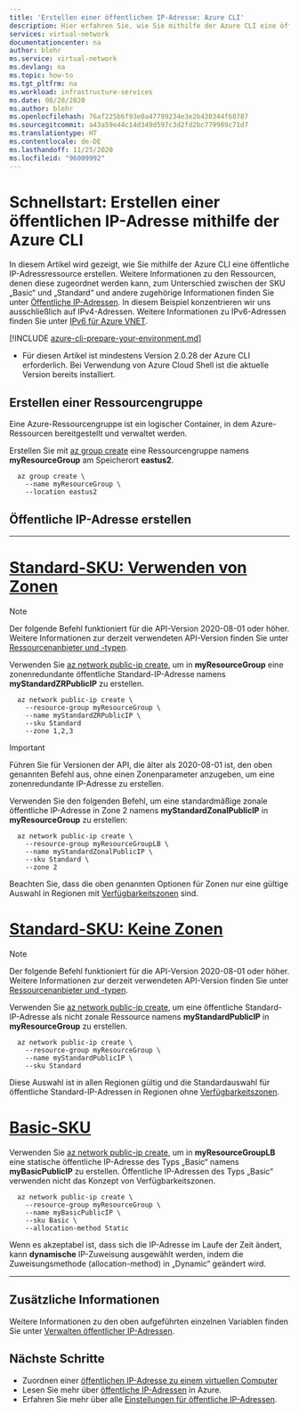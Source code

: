 ```yaml
---
title: 'Erstellen einer öffentlichen IP-Adresse: Azure CLI'
description: Hier erfahren Sie, wie Sie mithilfe der Azure CLI eine öffentliche IP-Adresse erstellen.
services: virtual-network
documentationcenter: na
author: blehr
ms.service: virtual-network
ms.devlang: na
ms.topic: how-to
ms.tgt_pltfrm: na
ms.workload: infrastructure-services
ms.date: 08/28/2020
ms.author: blehr
ms.openlocfilehash: 76af225b6f93e0a47799234e3e2b430344f68787
ms.sourcegitcommit: a43a59e44c14d349d597c3d2fd2bc779989c71d7
ms.translationtype: HT
ms.contentlocale: de-DE
ms.lasthandoff: 11/25/2020
ms.locfileid: "96009992"
---
```

# <a name="quickstart-create-a-public-ip-address-using-azure-cli"></a>Schnellstart: Erstellen einer öffentlichen IP-Adresse mithilfe der Azure CLI

In diesem Artikel wird gezeigt, wie Sie mithilfe der Azure CLI eine öffentliche IP-Adressressource erstellen. Weitere Informationen zu den Ressourcen, denen diese zugeordnet werden kann, zum Unterschied zwischen der SKU „Basic“ und „Standard“ und andere zugehörige Informationen finden Sie unter [Öffentliche IP-Adressen](https://docs.microsoft.com/azure/virtual-network/public-ip-addresses).  In diesem Beispiel konzentrieren wir uns ausschließlich auf IPv4-Adressen. Weitere Informationen zu IPv6-Adressen finden Sie unter [IPv6 für Azure VNET](https://docs.microsoft.com/azure/virtual-network/ipv6-overview).

[!INCLUDE [azure-cli-prepare-your-environment.md](../../includes/azure-cli-prepare-your-environment.md)]

- Für diesen Artikel ist mindestens Version 2.0.28 der Azure CLI erforderlich. Bei Verwendung von Azure Cloud Shell ist die aktuelle Version bereits installiert.

## <a name="create-a-resource-group"></a>Erstellen einer Ressourcengruppe

Eine Azure-Ressourcengruppe ist ein logischer Container, in dem Azure-Ressourcen bereitgestellt und verwaltet werden.

Erstellen Sie mit [az group create](https://docs.microsoft.com/cli/azure/group?view=azure-cli-latest#az-group-create) eine Ressourcengruppe namens **myResourceGroup** am Speicherort **eastus2**.

```azurecli-interactive
  az group create \
    --name myResourceGroup \
    --location eastus2
```

## <a name="create-public-ip"></a>Öffentliche IP-Adresse erstellen

---
# <a name="standard-sku---using-zones"></a>[**Standard-SKU: Verwenden von Zonen**](#tab/option-create-public-ip-standard-zones)

>[!NOTE]
>Der folgende Befehl funktioniert für die API-Version 2020-08-01 oder höher.  Weitere Informationen zur derzeit verwendeten API-Version finden Sie unter [Ressourcenanbieter und -typen](https://docs.microsoft.com/azure/azure-resource-manager/management/resource-providers-and-types).

Verwenden Sie [az network public-ip create](https://docs.microsoft.com/cli/azure/network/public-ip?view=azure-cli-latest#az-network-public-ip-create), um in **myResourceGroup** eine zonenredundante öffentliche Standard-IP-Adresse namens **myStandardZRPublicIP** zu erstellen.

```azurecli-interactive
  az network public-ip create \
    --resource-group myResourceGroup \
    --name myStandardZRPublicIP \
    --sku Standard
    --zone 1,2,3
```
> [!IMPORTANT]
> Führen Sie für Versionen der API, die älter als 2020-08-01 ist, den oben genannten Befehl aus, ohne einen Zonenparameter anzugeben, um eine zonenredundante IP-Adresse zu erstellen. 
>

Verwenden Sie den folgenden Befehl, um eine standardmäßige zonale öffentliche IP-Adresse in Zone 2 namens **myStandardZonalPublicIP** in **myResourceGroup** zu erstellen:

```azurecli-interactive
  az network public-ip create \
    --resource-group myResourceGroupLB \
    --name myStandardZonalPublicIP \
    --sku Standard \
    --zone 2
```

Beachten Sie, dass die oben genannten Optionen für Zonen nur eine gültige Auswahl in Regionen mit [Verfügbarkeitszonen](https://docs.microsoft.com/azure/availability-zones/az-overview?toc=/azure/virtual-network/toc.json#availability-zones) sind.

# <a name="standard-sku---no-zones"></a>[**Standard-SKU: Keine Zonen**](#tab/option-create-public-ip-standard)

>[!NOTE]
>Der folgende Befehl funktioniert für die API-Version 2020-08-01 oder höher.  Weitere Informationen zur derzeit verwendeten API-Version finden Sie unter [Ressourcenanbieter und -typen](https://docs.microsoft.com/azure/azure-resource-manager/management/resource-providers-and-types).

Verwenden Sie [az network public-ip create](https://docs.microsoft.com/cli/azure/network/public-ip?view=azure-cli-latest#az-network-public-ip-create), um eine öffentliche Standard-IP-Adresse als nicht zonale Ressource namens **myStandardPublicIP** in **myResourceGroup** zu erstellen.

```azurecli-interactive
  az network public-ip create \
    --resource-group myResourceGroup \
    --name myStandardPublicIP \
    --sku Standard
```
Diese Auswahl ist in allen Regionen gültig und die Standardauswahl für öffentliche Standard-IP-Adressen in Regionen ohne [Verfügbarkeitszonen](https://docs.microsoft.com/azure/availability-zones/az-overview?toc=/azure/virtual-network/toc.json#availability-zones).

# <a name="basic-sku"></a>[**Basic-SKU**](#tab/option-create-public-ip-basic)

Verwenden Sie [az network public-ip create](https://docs.microsoft.com/cli/azure/network/public-ip?view=azure-cli-latest#az-network-public-ip-create), um in **myResourceGroupLB** eine statische öffentliche IP-Adresse des Typs „Basic“ namens **myBasicPublicIP** zu erstellen.  Öffentliche IP-Adressen des Typs „Basic“ verwenden nicht das Konzept von Verfügbarkeitszonen.

```azurecli-interactive
  az network public-ip create \
    --resource-group myResourceGroup \
    --name myBasicPublicIP \
    --sku Basic \
    --allocation-method Static
```
Wenn es akzeptabel ist, dass sich die IP-Adresse im Laufe der Zeit ändert, kann **dynamische** IP-Zuweisung ausgewählt werden, indem die Zuweisungsmethode (allocation-method) in „Dynamic“ geändert wird.

---

## <a name="additional-information"></a>Zusätzliche Informationen 

Weitere Informationen zu den oben aufgeführten einzelnen Variablen finden Sie unter [Verwalten öffentlicher IP-Adressen](https://docs.microsoft.com/azure/virtual-network/virtual-network-public-ip-address#create-a-public-ip-address).

## <a name="next-steps"></a>Nächste Schritte
- Zuordnen einer [öffentlichen IP-Adresse zu einem virtuellen Computer](https://docs.microsoft.com/azure/virtual-network/associate-public-ip-address-vm#azure-portal)
- Lesen Sie mehr über [öffentliche IP-Adressen](virtual-network-ip-addresses-overview-arm.md#public-ip-addresses) in Azure.
- Erfahren Sie mehr über alle [Einstellungen für öffentliche IP-Adressen](virtual-network-public-ip-address.md#create-a-public-ip-address).
